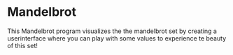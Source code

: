 # Mandelbrot
This Mandelbrot program visualizes the the mandelbrot set by creating a userinterface where you can play with some values to experience te beauty of this set!

